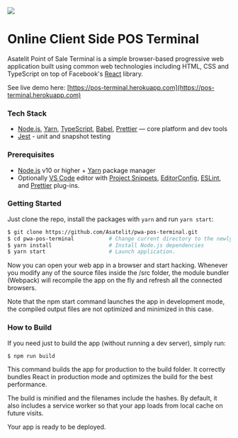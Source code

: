 ![](https://raw.githubusercontent.com/asatelit/pwa-pos-terminal/master/doc/images/preview.jpg)

# Online Client Side POS Terminal

Asatelit Point of Sale Terminal is a simple browser-based progressive web application built using common web technologies including HTML, CSS and TypeScript on top of Facebook's [React][react] library.

See live demo here: [https://pos-terminal.herokuapp.com](https://pos-terminal.herokuapp.com)

### Tech Stack

* [Node.js][node], [Yarn][yarn], [TypeScript][ts], [Babel][babel], [Prettier][prettier] — core platform and dev tools
* [Jest][jest] - unit and snapshot testing

### Prerequisites

* [Node.js][node] v10 or higher + [Yarn][yarn] package manager
* Optionally [VS Code][code] editor with [Project Snippets][vcsnippets],
  [EditorConfig][vceditconfig], [ESLint][vceslint], and [Prettier][vcprettier]
  plug-ins.

### Getting Started

Just clone the repo, install the packages with `yarn` and run `yarn start`:

```bash
$ git clone https://github.com/Asatelit/pwa-pos-terminal.git
$ cd pwa-pos-terminal           # Change current directory to the newly created one
$ yarn install                  # Install Node.js dependencies
$ yarn start                    # Launch application.
```

Now you can open your web app in a browser and start hacking.
Whenever you modify any of the source files inside the /src folder, the module bundler (Webpack)
will recompile the app on the fly and refresh all the connected browsers.

Note that the npm start command launches the app in development mode, the compiled output files are not optimized
and minimized in this case.

### How to Build

If you need just to build the app (without running a dev server), simply run:

```shell
$ npm run build
```

This command builds the app for production to the build folder.
It correctly bundles React in production mode and optimizes the build for the best performance.

The build is minified and the filenames include the hashes.
By default, it also includes a service worker so that your app loads from local cache on future visits.

Your app is ready to be deployed.

[node]: https://nodejs.org
[react]: https://github.com/facebook/react
[ts]: https://typescriptlang.org/
[babel]: http://babeljs.io/
[prettier]: https://prettier.io/
[yarn]: https://yarnpkg.com
[code]: https://code.visualstudio.com/
[vcsnippets]: https://marketplace.visualstudio.com/items?itemName=rebornix.project-snippets
[vceditconfig]: https://marketplace.visualstudio.com/items?itemName=EditorConfig.EditorConfig
[vceslint]: https://marketplace.visualstudio.com/items?itemName=dbaeumer.vscode-eslint
[vcprettier]: https://marketplace.visualstudio.com/items?itemName=esbenp.prettier-vscode
[jest]: http://facebook.github.io/jest/
